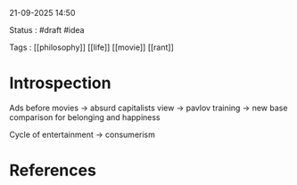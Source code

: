 21-09-2025 14:50

Status : #draft #idea 

Tags : [[philosophy]] [[life]] [[movie]] [[rant]]

# Introspection

Ads before movies -> absurd capitalists view -> pavlov training -> new base comparison for belonging and happiness

Cycle of entertainment -> consumerism


# References



